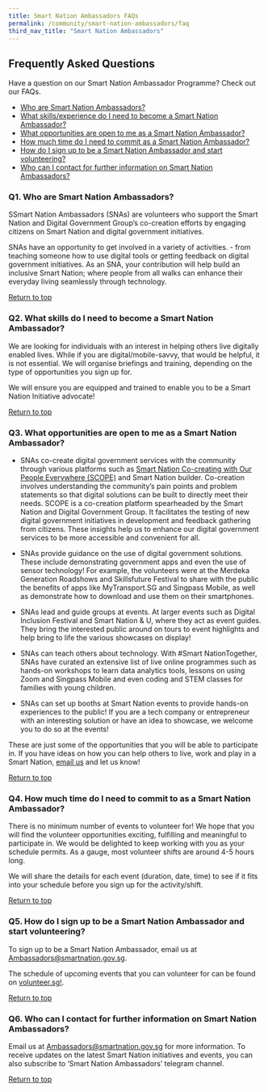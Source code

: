 ```yaml
---
title: Smart Nation Ambassadors FAQs
permalink: /community/smart-nation-ambassadors/faq
third_nav_title: "Smart Nation Ambassadors"
---
```


## **Frequently Asked Questions**

Have a question on our Smart Nation Ambassador Programme? Check out our FAQs.

- [Who are Smart Nation Ambassadors?](#q1-who-are-smart-nation-ambassadors) 
- [What skills/experience do I need to become a Smart Nation Ambassador?](#q2-what-skills-do-i-need-to-become-a-smart-nation-ambassador)
- [What opportunities are open to me as a Smart Nation Ambassador?](#q3-what-opportunities-are-open-to-me-as-a-smart-nation-ambassador)
- [How much time do I need to commit as a Smart Nation Ambassador?](#q4-how-much-time-do-i-need-to-commit-to-as-a-smart-nation-ambassador)
- [How do I sign up to be a Smart Nation Ambassador and start volunteering?](#q5-how-do-i-sign-up-to-be-a-smart-nation-ambassador-and-start-volunteering)
- [Who can I contact for further information on Smart Nation Ambassadors?](#q6-who-can-i-contact-for-further-information-on-smart-nation-ambassadors)

### **Q1. Who are Smart Nation Ambassadors?**

SSmart Nation Ambassadors (SNAs) are volunteers who support the Smart Nation and Digital Government Group’s co-creation efforts by engaging citizens on Smart Nation and digital government initiatives. 

SNAs have an opportunity to get involved in a variety of activities. - from teaching someone how to use digital tools or getting feedback on digital government initiatives. As an SNA, your contribution will help build an inclusive Smart Nation; where people from all walks can enhance their everyday living seamlessly through technology.

[Return to top](#frequently-asked-questions)

### **Q2. What skills do I need to become a Smart Nation Ambassador?**

We are looking for individuals with an interest in helping others live digitally enabled lives. While if you are digital/mobile-savvy, that would be helpful, it is not essential. We will organise briefings and training, depending on the type of opportunities you sign up for. 

We will ensure you are equipped and trained to enable you to be a Smart Nation Initiative advocate! 

[Return to top](#frequently-asked-questions)

### **Q3. What opportunities are open to me as a Smart Nation Ambassador?**

- SNAs co-create digital government services with the community through various platforms such as [Smart Nation Co-creating with Our People Everywhere (SCOPE)](/community/scope) and Smart Nation builder. Co-creation involves understanding the community’s pain points and problem statements so that digital solutions can be built to directly meet their needs. SCOPE is a co-creation platform spearheaded by the Smart Nation and Digital Government Group. It facilitates the testing of new digital government initiatives in development and feedback gathering from citizens. These insights help us to enhance our digital government services to be more accessible and convenient for all.  

- SNAs provide guidance on the use of digital government solutions. These include demonstrating government apps and even the use of sensor technology! For example, the volunteers were at the Merdeka Generation Roadshows and Skillsfuture Festival to share with the public the benefits of apps like MyTransport.SG and Singpass Mobile, as well as demonstrate how to download and use them on their smartphones.

- SNAs lead and guide groups at events. At larger events such as Digital Inclusion Festival and Smart Nation & U, where they act as event guides. They bring the interested public around on tours to event highlights and help bring to life the various showcases on display!

- SNAs can teach others about technology. With #Smart NationTogether, SNAs have curated an extensive list of live online programmes such as hands-on workshops to learn data analytics tools, lessons on using Zoom and Singpass Mobile and even coding and STEM classes for families with young children.

- SNAs can set up booths at Smart Nation events to provide hands-on experiences to the public! If you are a tech company or entrepreneur with an interesting solution or have an idea to showcase, we welcome you to do so at the events!  

These are just some of the opportunities that you will be able to participate in. If you have ideas on how you can help others to live, work and play in a Smart Nation, [email us](mailto:ambassadors@smartnation.gov.sg) and let us know!

[Return to top](#frequently-asked-questions)

### **Q4. How much time do I need to commit to as a Smart Nation Ambassador?**

There is no minimum number of events to volunteer for! We hope that you will find the volunteer opportunities exciting, fulfilling and meaningful to participate in. We would be delighted to keep working with you as your schedule permits.  As a gauge, most volunteer shifts are around 4-5 hours long. 

We will share the details for each event (duration, date, time) to see if it fits into your schedule before you sign up for the activity/shift.

[Return to top](#frequently-asked-questions)

### **Q5. How do I sign up to be a Smart Nation Ambassador and start volunteering?**

To sign up to be a Smart Nation Ambassador, email us at [Ambassadors@smartnation.gov.sg](mailto:ambassadors@smartnation.gov.sg). 

The schedule of upcoming events that you can volunteer for can be found on <a href="https://www.volunteer.sg/volunteer/agencies/agency_details?code=SmartNation" target="_blank">volunteer.sg!</a>.

[Return to top](#frequently-asked-questions)

### **Q6. Who can I contact for further information on Smart Nation Ambassadors?**

Email us at [Ambassadors@smartnation.gov.sg](mailto:ambassadors@smartnation.gov.sg) for more information. To receive updates on the latest Smart Nation initiatives and events, you can also subscribe to ‘Smart Nation Ambassadors’ telegram channel.

[Return to top](#frequently-asked-questions)
